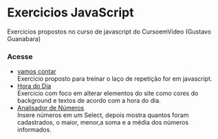 # Exercicios JavaScript
Exercicios propostos no curso de javascript do CursoemVideo (Gustavo Guanabara)

### Acesse 
* [vamos contar](https://andrestanlley.github.io/exercicios-js/vamoscontar)<br>
Exercicio proposto para treinar o laço de repetição for em javascript.<br>
* [Hora do Dia](https://andrestanlley.github.io/exercicios-js/horadodia)<br>
Exercicio com foco em alterar elementos do site como cores do background e textos de acordo com a hora do dia.<br>
* [Analisador de Números](https://andrestanlley.github.io/exercicios-js/analisadordenumeros)<br>
Insere números em um Select, depois mostra quantos foram cadastrados, o maior, menor,a soma e a média dos números informados.
